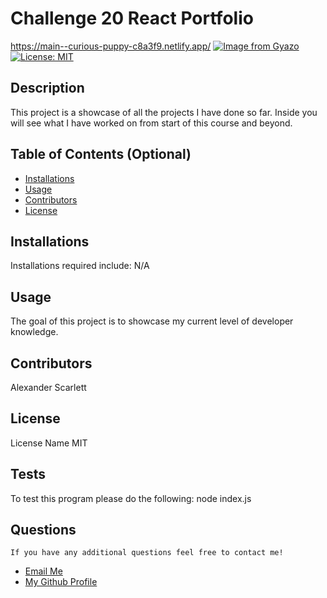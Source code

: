 # Challenge 20 React Portfolio
https://main--curious-puppy-c8a3f9.netlify.app/
[![Image from Gyazo](https://i.gyazo.com/fa3f45c8a1147913271dfdf52572bc12.png)](https://gyazo.com/fa3f45c8a1147913271dfdf52572bc12)
  [![License: MIT](https://img.shields.io/badge/License-MIT-yellow.svg)](https://opensource.org/licenses/MIT) 

 ## Description
  This project is a showcase of all the projects I have done so far. Inside you will see what I have worked on from start of this course and beyond.
  
  ## Table of Contents (Optional)
  
  - [Installations](#installations)
  - [Usage](#usage)
  - [Contributors](#contributors)
  - [License](#license)
  
  ## Installations
  Installations required include:
 N/A

  
  ## Usage
  
 The goal of this project is to showcase my current level of developer knowledge.
      
  
  ## Contributors
  
  Alexander Scarlett
  
  
 ## License

 License Name MIT
  
  ## Tests
  To test this program please do the following:
node index.js
  
## Questions
    If you have any additional questions feel free to contact me!
  <ul>
       <li> <a href='mailto://undefined?subject="contact me&body"="hi" '> Email Me </a> </li>
        <li> <a href='https://github.com/undefined'> My Github Profile </a> </li>
    </ul>
